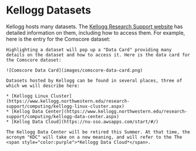 # Kellogg Datasets

Kellogg hosts many datasets. The [Kellogg Research Support website](https://www.kellogg.northwestern.edu/research-support/dataset.aspx) has detailed information on them, including how to access them. For example, here is the entry for the Comscore dataset:


```{note}
Highlighting a dataset will pop up a "Data Card" providing many details on the dataset and how to access it. Here is the data card for the Comscore dataset:
```

```{note}
![Comscore Data Card](images/comscore-data-card.png)
```

```{note}
Datasets hosted by Kellogg can be found in several places, three of which we will describe here:

* [Kellogg Linux Cluster](https://www.kellogg.northwestern.edu/research-support/computing/kellogg-linux-cluster.aspx)
* [Kellog Data Center](https://www.kellogg.northwestern.edu/research-support/computing/kellogg-data-center.aspx)
* [Kellog Data Cloud](https://nu-sso.awsapps.com/start/#/)
```

```{warning}
The Kellogg Data Center will be retired this Summer. At that time, the acronym "KDC" will take on a new meaning, and will refer to the The <span style="color:purple">*Kellogg Data Cloud*</span>.
```

